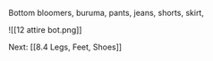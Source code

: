 Bottom
bloomers, buruma, pants, jeans, shorts, skirt,

![[12 attire bot.png]]

Next: [[8.4 Legs, Feet, Shoes]]
